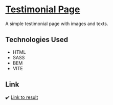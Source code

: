 # [Testimonial Page](https://devchallenges.io/challenge/business-blog-card)

A simple testimonial page with images and texts.

## Technologies Used

- HTML
- SASS
- BEM
- VITE

## Link

:heavy_check_mark: [Link to result](https://resplendent-genie-db81d5.netlify.app/)
